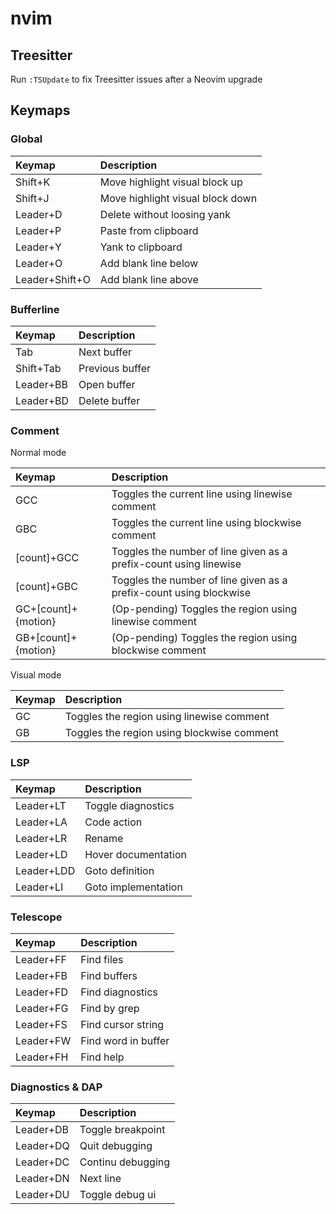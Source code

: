 # nvim

## Treesitter

Run `:TSUpdate` to fix Treesitter issues after a Neovim upgrade

## Keymaps

### Global

| Keymap         | Description                      |
| :------------- | :------------------------------- |
| Shift+K        | Move highlight visual block up   |
| Shift+J        | Move highlight visual block down |
| Leader+D       | Delete without loosing yank      |
| Leader+P       | Paste from clipboard             |
| Leader+Y       | Yank to clipboard                |
| Leader+O       | Add blank line below             |
| Leader+Shift+O | Add blank line above             |

### Bufferline

| Keymap    | Description     |
| :-------- | :-------------- |
| Tab       | Next buffer     |
| Shift+Tab | Previous buffer |
| Leader+BB | Open buffer     |
| Leader+BD | Delete buffer   |

### Comment

Normal mode

| Keymap              | Description                                                        |
| :------------------ | :----------------------------------------------------------------- |
| GCC                 | Toggles the current line using linewise comment                    |
| GBC                 | Toggles the current line using blockwise comment                   |
| [count]+GCC         | Toggles the number of line given as a prefix-count using linewise  |
| [count]+GBC         | Toggles the number of line given as a prefix-count using blockwise |
| GC+[count]+{motion} | (Op-pending) Toggles the region using linewise comment             |
| GB+[count]+{motion} | (Op-pending) Toggles the region using blockwise comment            |

Visual mode

| Keymap | Description                                |
| :----- | :----------------------------------------- |
| GC     | Toggles the region using linewise comment  |
| GB     | Toggles the region using blockwise comment |

### LSP

| Keymap     | Description         |
| :--------- | :------------------ |
| Leader+LT  | Toggle diagnostics  |
| Leader+LA  | Code action         |
| Leader+LR  | Rename              |
| Leader+LD  | Hover documentation |
| Leader+LDD | Goto definition     |
| Leader+LI  | Goto implementation |

### Telescope

| Keymap    | Description         |
| :-------- | :------------------ |
| Leader+FF | Find files          |
| Leader+FB | Find buffers        |
| Leader+FD | Find diagnostics    |
| Leader+FG | Find by grep        |
| Leader+FS | Find cursor string  |
| Leader+FW | Find word in buffer |
| Leader+FH | Find help           |

### Diagnostics & DAP

| Keymap    | Description       |
| :-------- | :---------------- |
| Leader+DB | Toggle breakpoint |
| Leader+DQ | Quit debugging    |
| Leader+DC | Continu debugging |
| Leader+DN | Next line         |
| Leader+DU | Toggle debug ui   |
